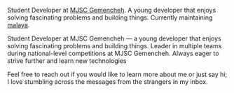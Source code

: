 <p class="about__head">
    Student Developer at <a href="https://tradeling.com" target="_blank">MJSC Gemencheh</a>. A young developer that enjoys solving fascinating problems and building things. Currently maintaining <a href="https://github.com/mesolitica/malaya">malaya</a>.
</p>
Student Developer at MJSC Gemencheh — a young developer that enjoys solving fascinating problems and building things. Leader in multiple teams during national-level competitions at MJSC Gemencheh. Always eager to strive further and learn new technologies

Feel free to reach out if you would like to learn more about me or just say hi; I love stumbling across the messages from the strangers in my inbox.
